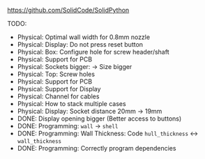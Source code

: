 https://github.com/SolidCode/SolidPython

TODO:
  * Physical: Optimal wall width for 0.8mm nozzle
  * Physical: Display: Do not press reset button
  * Physical: Box: Configure hole for screw header/shaft
  * Physical: Support for PCB
  * Physical: Sockets bigger: -> Size bigger
  * Physical: Top: Screw holes
  * Physical: Support for PCB
  * Physical: Support for Display
  * Physical: Channel for cables
  * Physical: How to stack multiple cases
  * Physical: Display: Socket distance 20mm -> 19mm
  * DONE: Display opening bigger (Better access to buttons)
  * DONE: Programming: `wall` -> `shell`
  * DONE: Programming: Wall Thickness: Code `hull_thickness` <-> `wall_thickness`
  * DONE: Programming: Correctly program dependencies
